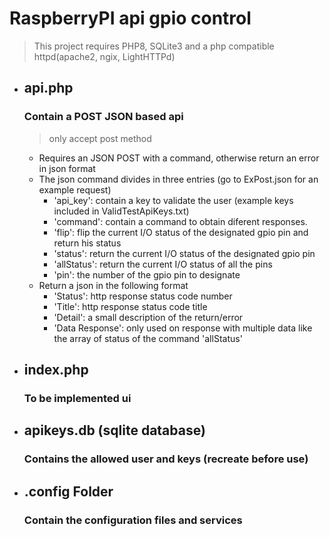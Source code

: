 # RaspberryPI api gpio control
>This project requires PHP8, SQLite3 and a php compatible httpd(apache2, ngix, LightHTTPd)
+ ## api.php
    ### Contain a POST JSON based api
    > only accept post method
     * Requires an JSON POST with a command, otherwise return an error in json format
     * The json command divides in three entries (go to ExPost.json for an example request)
         - 'api_key': contain a key to validate the user (example keys included in ValidTestApiKeys.txt)
         - 'command': contain a command to obtain diferent responses.
          + 'flip': flip the current I/O status of the designated gpio pin and return his status
          + 'status': return the current I/O status of the designated gpio pin
          + 'allStatus': return the current I/O status of all the pins
         - 'pin': the number of the gpio pin to designate
     * Return a json in the following format
         - 'Status': http response status code number
         - 'Title': http response status code title
         - 'Detail': a small description of the return/error
         - 'Data Response': only used on response with multiple data like the array of status of the command 'allStatus'
+ ## index.php
    ### To be implemented ui
+ ## apikeys.db (sqlite database)
    ### Contains the allowed user and keys (recreate before use)
+ ## .config Folder
    ### Contain the configuration files and services